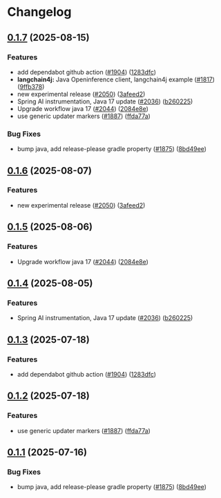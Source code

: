 # Changelog

## [0.1.7](https://github.com/d3x41/openinference/compare/java-openinference-instrumentation-v0.1.6...java-openinference-instrumentation-v0.1.7) (2025-08-15)


### Features

* add dependabot github action ([#1904](https://github.com/d3x41/openinference/issues/1904)) ([1283dfc](https://github.com/d3x41/openinference/commit/1283dfc3fcc9f728780f8c6a1ab865aa1f647a63))
* **langchain4j:** Java Openinference client, langchain4j example ([#1817](https://github.com/d3x41/openinference/issues/1817)) ([9ffb378](https://github.com/d3x41/openinference/commit/9ffb378c70396cb991136ebbeb8368eee493725d))
* new experimental release ([#2050](https://github.com/d3x41/openinference/issues/2050)) ([3afeed2](https://github.com/d3x41/openinference/commit/3afeed2d72d52a0d96217c9c1c6e1f7d3e983c73))
* Spring AI instrumentation, Java 17 update ([#2036](https://github.com/d3x41/openinference/issues/2036)) ([b260225](https://github.com/d3x41/openinference/commit/b2602255b7954296a70fa02b2c98d67c514d9b9f))
* Upgrade workflow java 17 ([#2044](https://github.com/d3x41/openinference/issues/2044)) ([2084e8e](https://github.com/d3x41/openinference/commit/2084e8e48761fbb9e575bf4fbfc0f75ba3998d2e))
* use generic updater markers ([#1887](https://github.com/d3x41/openinference/issues/1887)) ([ffda77a](https://github.com/d3x41/openinference/commit/ffda77a10970d8616cbf57a5565aeb5fc9aede9a))


### Bug Fixes

* bump java, add release-please gradle property ([#1875](https://github.com/d3x41/openinference/issues/1875)) ([8bd49ee](https://github.com/d3x41/openinference/commit/8bd49ee132c59974c1742fac309c5a91601dc45a))

## [0.1.6](https://github.com/Arize-ai/openinference/compare/java-openinference-instrumentation-v0.1.5...java-openinference-instrumentation-v0.1.6) (2025-08-07)


### Features

* new experimental release ([#2050](https://github.com/Arize-ai/openinference/issues/2050)) ([3afeed2](https://github.com/Arize-ai/openinference/commit/3afeed2d72d52a0d96217c9c1c6e1f7d3e983c73))

## [0.1.5](https://github.com/Arize-ai/openinference/compare/java-openinference-instrumentation-v0.1.4...java-openinference-instrumentation-v0.1.5) (2025-08-06)


### Features

* Upgrade workflow java 17 ([#2044](https://github.com/Arize-ai/openinference/issues/2044)) ([2084e8e](https://github.com/Arize-ai/openinference/commit/2084e8e48761fbb9e575bf4fbfc0f75ba3998d2e))

## [0.1.4](https://github.com/Arize-ai/openinference/compare/java-openinference-instrumentation-v0.1.3...java-openinference-instrumentation-v0.1.4) (2025-08-05)


### Features

* Spring AI instrumentation, Java 17 update ([#2036](https://github.com/Arize-ai/openinference/issues/2036)) ([b260225](https://github.com/Arize-ai/openinference/commit/b2602255b7954296a70fa02b2c98d67c514d9b9f))

## [0.1.3](https://github.com/Arize-ai/openinference/compare/java-openinference-instrumentation-v0.1.2...java-openinference-instrumentation-v0.1.3) (2025-07-18)


### Features

* add dependabot github action ([#1904](https://github.com/Arize-ai/openinference/issues/1904)) ([1283dfc](https://github.com/Arize-ai/openinference/commit/1283dfc3fcc9f728780f8c6a1ab865aa1f647a63))

## [0.1.2](https://github.com/Arize-ai/openinference/compare/java-openinference-instrumentation-v0.1.1...java-openinference-instrumentation-v0.1.2) (2025-07-18)


### Features

* use generic updater markers ([#1887](https://github.com/Arize-ai/openinference/issues/1887)) ([ffda77a](https://github.com/Arize-ai/openinference/commit/ffda77a10970d8616cbf57a5565aeb5fc9aede9a))

## [0.1.1](https://github.com/Arize-ai/openinference/compare/java-openinference-instrumentation-v0.1.0...java-openinference-instrumentation-v0.1.1) (2025-07-16)


### Bug Fixes

* bump java, add release-please gradle property ([#1875](https://github.com/Arize-ai/openinference/issues/1875)) ([8bd49ee](https://github.com/Arize-ai/openinference/commit/8bd49ee132c59974c1742fac309c5a91601dc45a))

